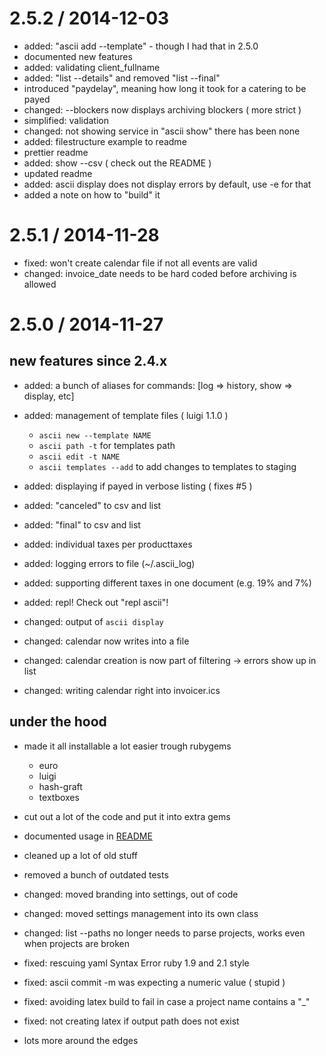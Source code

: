 
2.5.2 / 2014-12-03
==================

 * added: "ascii add --template" - though I had that in 2.5.0
 * documented new features
 * added: validating client_fullname
 * added: "list --details" and removed "list --final"
 * introduced "paydelay", meaning how long it took for a catering to be payed
 * changed: --blockers now displays archiving blockers ( more strict )
 * simplified: validation
 * changed: not showing service in "ascii show" there has been none
 * added: filestructure example to readme
 * prettier readme
 * added: show --csv ( check out the README )
 * updated readme
 * added: ascii display does not display errors by default, use -e for that
 * added a note on how to "build" it

2.5.1 / 2014-11-28
==================

 * fixed: won't create calendar file if not all events are valid
 * changed: invoice_date needs to be hard coded before archiving is allowed

2.5.0 / 2014-11-27
==================
## new features since 2.4.x

 * added: a bunch of aliases for commands: [log => history, show => display, etc]
 * added: management of template files ( luigi 1.1.0 )
    * `ascii new --template NAME`
    * `ascii path -t` for templates path
    * `ascii edit -t NAME`
    * `ascii templates --add` to add changes to templates to staging
 * added: displaying if payed in verbose listing ( fixes #5 )
 * added: "canceled" to csv and list
 * added: "final" to csv and list
 * added: individual taxes per producttaxes
 * added: logging errors to file (~/.ascii_log)
 * added: supporting different taxes in one document (e.g. 19% and 7%)
 * added: repl! Check out "repl ascii"!

 * changed: output of `ascii display`
 * changed: calendar now writes into a file
 * changed: calendar creation is now part of filtering -> errors show up in list
 * changed: writing calendar right into invoicer.ics

## under the hood
 * made it all installable a lot easier trough rubygems
    * euro
    * luigi
    * hash-graft
    * textboxes

 * cut out a lot of the code and put it into extra gems
 * documented usage in [README](README.md)
 * cleaned up a lot of old stuff
 * removed a bunch of outdated tests
 * changed: moved branding into settings, out of code
 * changed: moved settings management into its own class
 * changed: list --paths no longer needs to parse projects, works even when projects are broken
 * fixed: rescuing yaml Syntax Error ruby 1.9 and 2.1 style
 * fixed: ascii commit -m was expecting a numeric value ( stupid )
 * fixed: avoiding latex build to fail in case a project name contains a "_"
 * fixed: not creating latex if output path does not exist
 * lots more around the edges



